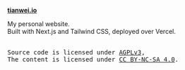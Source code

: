 <!-- markdownlint-disable MD033 MD041 -->
**[tianwei.io](https://tianwei.io)**

My personal website. <br>
Built with Next.js and Tailwind CSS, deployed over Vercel.

<br>

<samp>
Source code is licensed under <a href='./LICENSE'>AGPLv3</a>,<br>
The content is licensed under <a href='https://creativecommons.org/licenses/by-nc-sa/4.0/'>CC BY-NC-SA 4.0</a>.
</samp>
